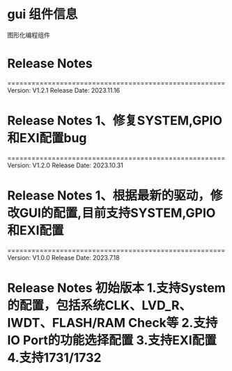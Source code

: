 # gui 组件信息
图形化编程组件

# Release Notes
======================================================
Version: V1.2.1
Release Date: 2023.11.16

Release Notes
1、修复SYSTEM,GPIO和EXI配置bug
======================================================
======================================================
Version: V1.2.0
Release Date: 2023.10.31

Release Notes
1、根据最新的驱动，修改GUI的配置,目前支持SYSTEM,GPIO和EXI配置
======================================================
======================================================
Version: V1.0.0
Release Date: 2023.7.18

Release Notes
初始版本
1.支持System的配置，包括系统CLK、LVD_R、IWDT、FLASH/RAM Check等
2.支持IO Port的功能选择配置
3.支持EXI配置
4.支持1731/1732
======================================================



